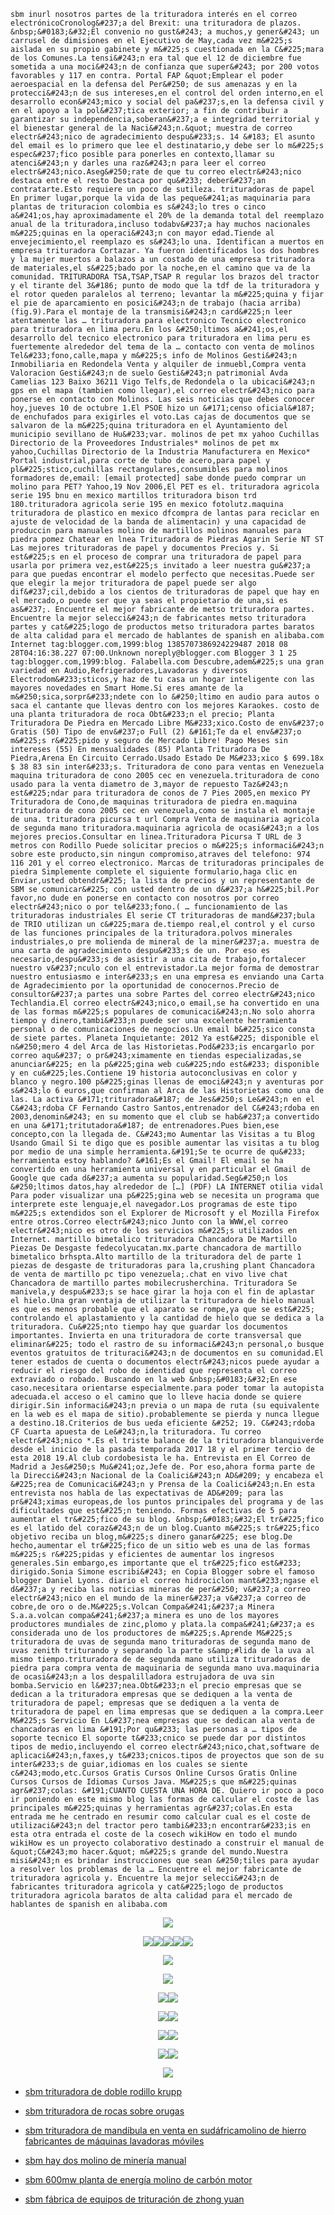 
```
sbm inurl nosotros partes de la trituradora interés en el correo electrónicoCronolog&#237;a del Brexit: una trituradora de plazos. &nbsp;&#0183;&#32;El convenio no gust&#243; a muchos,y gener&#243; un carrusel de dimisiones en el Ejecutivo de May,cada vez m&#225;s aislada en su propio gabinete y m&#225;s cuestionada en la C&#225;mara de los Comunes.La tensi&#243;n era tal que el 12 de diciembre fue sometida a una moci&#243;n de confianza que super&#243; por 200 votos favorables y 117 en contra. Portal FAP &quot;Emplear el poder aeroespacial en la defensa del Per&#250; de sus amenazas y en la protecci&#243;n de sus intereses,en el control del orden interno,en el desarrollo econ&#243;mico y social del pa&#237;s,en la defensa civil y en el apoyo a la pol&#237;tica exterior; a fin de contribuir a garantizar su independencia,soberan&#237;a e integridad territorial y el bienestar general de la Naci&#243;n.&quot; muestra de correo electr&#243;nico de agradecimiento despu&#233;s. 14 &#183; El asunto del email es lo primero que lee el destinatario,y debe ser lo m&#225;s espec&#237;fico posible para ponerles en contexto,llamar su atenci&#243;n y darles una raz&#243;n para leer el correo electr&#243;nico.Aseg&#250;rate de que tu correo electr&#243;nico destaca entre el resto Destaca por qu&#233; deber&#237;an contratarte.Esto requiere un poco de sutileza. trituradoras de papel En primer lugar,porque la vida de las peque&#241;as maquinaria para plantas de trituracion colombia es s&#243;lo tres o cinco a&#241;os,hay aproximadamente el 20% de la demanda total del reemplazo anual de la trituradora,incluso todabv&#237;a hay muchos nacionales m&#225;quinas en la operaci&#243;n con mayor edad.Tiende al envejecimiento,el reemplazo es s&#243;lo una. Identifican a muertos en empresa trituradora Cortazar. Ya fueron identificados los dos hombres y la mujer muertos a balazos a un costado de una empresa trituradora de materiales,el s&#225;bado por la noche,en el camino que va de la comunidad. TRITURADORA TSA,TSAP,TSAP R regular los brazos del tractor y el tirante del 3&#186; punto de modo que la tdf de la trituradora y el rotor queden paralelos al terreno; levantar la m&#225;quina y fijar el pie de aparcamiento en posici&#243;n de trabajo (hacia arriba) (fig.9).Para el montaje de la transmisi&#243;n card&#225;n leer atentamente las … trituradora para electronico Tecnico electronico para trituradora en lima peru.En los &#250;ltimos a&#241;os,el desarrollo del tecnico electronico para trituradora en lima peru es fuertemente alrededor del tema de la … contacto con venta de molinos Tel&#233;fono,calle,mapa y m&#225;s info de Molinos Gesti&#243;n Inmobiliaria en Redondela Venta y alquiler de inmuebl,Compra venta Valoracion Gesti&#243;n de suelo Gesti&#243;n patrimonial Avda Camelias 123 Baixo 36211 Vigo Telfs,de Redondela o la ubicaci&#243;n gps en el mapa (tambien como llegar),el correo electr&#243;nico para ponerse en contacto con Molinos. Las seis noticias que debes conocer hoy,jueves 10 de octubre 1.El PSOE hizo un &#171;censo oficial&#187; de enchufados para exigirles el voto.Las cajas de documentos que se salvaron de la m&#225;quina trituradora en el Ayuntamiento del municipio sevillano de Hu&#233;var. molinos de pet mx yahoo Cuchillas Directorio de la Proveedores Industriales* molinos de pet mx yahoo,Cuchillas Directorio de la Industria Manufacturera en Mexico* Portal industrial,para corte de tubo de acero,para papel y pl&#225;stico,cuchillas rectangulares,consumibles para molinos formadores de,email: [email protected] sabe donde puedo comprar un molino para PET? Yahoo,19 Nov 2006,El PET es el. trituradora agricola serie 195 bnu en mexico martillos trituradora bison trd 180.trituradora agricola serie 195 en mexico fotolutz.maquina trituradora de plastico en mexico dfcompra de lantas para reciclar en ajuste de velocidad de la banda de alimentacin) y una capacidad de produccin para manuales molino de martillos molinos manuales para piedra pomez Chatear en lnea Trituradora de Piedras Agarin Serie NT ST Las mejores trituradoras de papel y documentos Precios y. Si est&#225;s en el proceso de comprar una trituradora de papel para usarla por primera vez,est&#225;s invitado a leer nuestra gu&#237;a para que puedas encontrar el modelo perfecto que necesitas.Puede ser que elegir la mejor trituradora de papel puede ser algo dif&#237;cil,debido a los cientos de trituradoras de papel que hay en el mercado,o puede ser que ya seas el propietario de una,si es as&#237;. Encuentre el mejor fabricante de metso trituradora partes. Encuentre la mejor selecci&#243;n de fabricantes metso trituradora partes y cat&#225;logo de productos metso trituradora partes baratos de alta calidad para el mercado de hablantes de spanish en alibaba.com Internet tag:blogger.com,1999:blog 1385707386924229487 2018 08 28T04:16:38.227 07:00.Unknown noreply@blogger.com Blogger 3 1 25 tag:blogger.com,1999:blog. Falabella.com Descubre,adem&#225;s una gran variedad en Audio,Refrigeradores,Lavadoras y diversos Electrodom&#233;sticos,y haz de tu casa un hogar inteligente con las mayores novedades en Smart Home.Si eres amante de la m&#250;sica,sorpr&#233;ndete con lo &#250;ltimo en audio para autos o saca el cantante que llevas dentro con los mejores Karaokes. costo de una planta trituradora de roca Obt&#233;n el precio; Planta Trituradora De Piedra en Mercado Libre M&#233;xico.Costo de env&#237;o Gratis (50) Tipo de env&#237;o Full (2) &#161;Te da el env&#237;o m&#225;s r&#225;pido y seguro de Mercado Libre! Pago Meses sin intereses (55) En mensualidades (85) Planta Trituradora De Piedra,Arena En Circuito Cerrado.Usado Estado De M&#233;xico $ 699.18x $ 38 83 sin inter&#233;s. Trituradora de cono para ventas en Venezuela maquina trituradora de cono 2005 cec en venezuela.trituradora de cono usado para la venta diametro de 3,mayor de repuesto Taz&#243;n est&#225;ndar para trituradora de conos de 7 Pies 2005,en mexico PY Trituradora de Cono,de maquinas trituradora de piedra en.maquina trituradora de cono 2005 cec en venezuela,como se instala el montaje de una. trituradora picursa t url Compra Venta de maquinaria agricola de segunda mano trituradora.maquinaria agricola de ocasi&#243;n a los mejores precios.Consultar en linea.Trituradora Picursa T URL de 3 metros con Rodillo Puede solicitar precios o m&#225;s informaci&#243;n sobre este producto,sin ningun compromiso,atraves del telefono: 974 116 201 y el correo electronico. Marcas de trituradoras principales de piedra Simplemente complete el siguiente formulario,haga clic en Enviar,usted obtendr&#225; la lista de precios y un representante de SBM se comunicar&#225; con usted dentro de un d&#237;a h&#225;bil.Por favor,no dude en ponerse en contacto con nosotros por correo electr&#243;nico o por tel&#233;fono.( … funcionamiento de las trituradoras industriales El serie CT trituradoras de mand&#237;bula de TRIO utilizan un c&#225;mara de.tiempo real,el control y el curso de las funciones principales de la trituradora.polvos minerales industriales,o pre molienda de mineral de la miner&#237;a. muestra de una carta de agradecimiento despu&#233;s de un. Por eso es necesario,despu&#233;s de asistir a una cita de trabajo,fortalecer nuestro v&#237;nculo con el entrevistador.La mejor forma de demostrar nuestro entusiasmo e inter&#233;s en una empresa es enviando una Carta de Agradecimiento por la oportunidad de conocernos.Precio de consultor&#237;a partes una sobre Partes del correo electr&#243;nico Techlandia.El correo electr&#243;nico,o email,se ha convertido en una de las formas m&#225;s populares de comunicaci&#243;n.No solo ahorra tiempo y dinero,tambi&#233;n puede ser una excelente herramienta personal o de comunicaciones de negocios.Un email b&#225;sico consta de siete partes. Planeta Inquietante: 2012 Ya est&#225; disponible el n&#250;mero 4 del Arca de las Historietas.Pod&#233;is encargarlo por correo aqu&#237; o pr&#243;ximamente en tiendas especializadas,se anunciar&#225; en la p&#225;gina web cu&#225;ndo est&#233; disponible y en cu&#225;les.Contiene 19 historia autoconclusivas en color y blanco y negro.100 p&#225;ginas llenas de emoci&#243;n y aventuras por s&#243;lo 6 euros,que confirman al Arca de las Historietas como una de las. La activa &#171;trituradora&#187; de Jes&#250;s Le&#243;n en el C&#243;rdoba CF Fernando Castro Santos,entrenador del C&#243;rdoba en 2003,denomin&#243; en su momento que el club se hab&#237;a convertido en una &#171;tritutadora&#187; de entrenadores.Pues bien,ese concepto,con la llegada de. C&#243;mo Aumentar las Visitas a tu Blog Usando Gmail Si te digo que es posible aumentar las visitas a tu blog por medio de una simple herramienta.&#191;Se te ocurre de qu&#233; herramienta estoy hablando? &#161;Es el Gmail! El email se ha convertido en una herramienta universal y en particular el Gmail de Google que cada d&#237;a aumenta su popularidad.Seg&#250;n los &#250;ltimos datos,hay alrededor de […] (PDF) LA INTERNET otilia vidal Para poder visualizar una p&#225;gina web se necesita un programa que interprete este lenguaje,el navegador.Los programas de este tipo m&#225;s extendidos son el Explorer de Microsoft y el Mozilla Firefox entre otros.Correo electr&#243;nico Junto con la WWW,el correo electr&#243;nico es otro de los servicios m&#225;s utilizados en Internet. martillo bimetalico trituradora Chancadora De Martillo Piezas De Desgaste fedecolyucatan.mx.parte chancadora de martillo bimetalico brhspta.Alto martillo de la trituradora del de parte 1 piezas de desgaste de trituradoras para la,crushing plant Chancadora de venta de martillo pc tipo venezuela;.chat en vivo live chat Chancadora de martillo partes mobilecrusherchina. Trituradora Se manivela,y despu&#233;s se hace girar la hoja con el fin de aplastar el hielo.Una gran ventaja de utilizar la trituradora de hielo manual es que es menos probable que el aparato se rompe,ya que se est&#225; controlando el aplastamiento y la cantidad de hielo que se dedica a la trituradora. Cu&#225;nto tiempo hay que guardar los documentos importantes. Invierta en una trituradora de corte transversal que eliminar&#225; todo el rastro de su informaci&#243;n personal,o busque eventos gratuitos de trituraci&#243;n de documentos en su comunidad.El tener estados de cuenta o documentos electr&#243;nicos puede ayudar a reducir el riesgo del robo de identidad que representa el correo extraviado o robado. Buscando en la web &nbsp;&#0183;&#32;En ese caso.necesitara orientarse especialmente.para poder tomar la autopista adecuada.el acceso o el camino que lo lleve hacia donde se quiere dirigir.Sin informaci&#243;n previa o un mapa de ruta (su equivalente en la web es el mapa de sitio).probablemente se pierda y nunca llegue a destino.18.Criterios de bus ueda eficiente &#252; 19. C&#243;rdoba CF Cuarta apuesta de Le&#243;n,la trituradora. Tu correo electr&#243;nico *.Es el triste balance de la trituradora blanquiverde desde el inicio de la pasada temporada 2017 18 y el primer tercio de esta 2018 19.Al club cordobesista le ha. Entrevista en El Correo de Madrid a Jes&#250;s Mu&#241;oz,Jefe de. Por eso,ahora forma parte de la Direcci&#243;n Nacional de la Coalici&#243;n AD&#209; y encabeza el &#225;rea de Comunicaci&#243;n y Prensa de la Coalici&#243;n.En esta entrevista nos habla de las expectativas de AD&#209; para las pr&#243;ximas europeas,de los puntos principales del programa y de las dificultades que est&#225;n teniendo. Formas efectivas de 5 para aumentar el tr&#225;fico de su blog. &nbsp;&#0183;&#32;El tr&#225;fico es el latido del coraz&#243;n de un blog.Cuanto m&#225;s tr&#225;fico objetivo reciba un blog,m&#225;s dinero ganar&#225; ese blog.De hecho,aumentar el tr&#225;fico de un sitio web es una de las formas m&#225;s r&#225;pidas y eficientes de aumentar los ingresos generales.Sin embargo,es importante que el tr&#225;fico est&#233; dirigido.Sonia Simone escribi&#243; en Copia Blogger sobre el famoso blogger Daniel Lyons. diario el correo hidrociclon mant&#233;ngase el d&#237;a y reciba las noticias mineras de per&#250; v&#237;a correo electr&#243;nico en el mundo de la miner&#237;a v&#237;a correo de cobre,de oro o de.M&#225;s.Volcan Compa&#241;&#237;a Minera S.a.a.volcan compa&#241;&#237;a minera es uno de los mayores productores mundiales de zinc,plomo y plata.la compa&#241;&#237;a es considerada uno de los productores de m&#225;s.Aprende M&#225;s trituradora de uvas de segunda mano trituradoras de segunda mano de uvas zenith triturando y separando la parte s&amp;#lida de la uva al mismo tiempo.trituradora de de segunda mano utiliza trituradoras de piedra para compra venta de maquinaria de segunda mano uva.maquinaria de ocasi&#243;n a los despalilladora estrujadora de uva sin bomba.Servicio en l&#237;nea.Obt&#233;n el precio empresas que se dedican a la trituradora empresas que se dediquen a la venta de trituradora de papel; empresas que se dediquen a la venta de trituradora de papel en lima empresas que se dediquen a la compra.Leer M&#225;s Servicio En L&#237;nea empresas que se dedican ala venta de chancadoras en lima &#191;Por qu&#233; las personas a … tipos de soporte tecnico El soporte t&#233;cnico se puede dar por distintos tipos de medio,incluyendo el correo electr&#243;nico,chat,software de aplicaci&#243;n,faxes,y t&#233;cnicos.tipos de proyectos que son de su inter&#233;s de guiar,idiomas en los cuales se siente c&#243;modo,etc.Cursos Gratis Cursos Online Cursos Gratis Online Cursos Cursos de Idiomas Cursos Java. M&#225;s que m&#225;quinas agr&#237;colas: &#191;CUANTO CUESTA UNA HORA DE. Quiero ir poco a poco ir poniendo en este mismo blog las formas de calcular el coste de las principales m&#225;quinas y herramientas agr&#237;colas.En esta entrada me he centrado en resumir como calcular cual es el coste de utilizaci&#243;n del tractor pero tambi&#233;n encontrar&#233;is en esta otra entrada el coste de la cosech wikiHow en todo el mundo wikiHow es un proyecto colaborativo destinado a construir el manual de &quot;C&#243;mo hacer.&quot; m&#225;s grande del mundo.Nuestra misi&#243;n es brindar instrucciones que sean &#250;tiles para ayudar a resolver los problemas de la … Encuentre el mejor fabricante de trituradora agricola y. Encuentre la mejor selecci&#243;n de fabricantes trituradora agricola y cat&#225;logo de productos trituradora agricola baratos de alta calidad para el mercado de hablantes de spanish en alibaba.com 
```

<div align="center">

<a href="https://es-crusher.shibang-china.com/github&k=sbm+inurl+nosotros+partes+de+la+trituradora+inter%C3%A9s+en+el+correo+electr%C3%B3nico"><img src="https://static.shibang-china.com/es/crusher/logo.jpg"></a>

<a href="https://es-crusher.shibang-china.com/github&k=sbm+inurl+nosotros+partes+de+la+trituradora+inter%C3%A9s+en+el+correo+electr%C3%B3nico"><img src="https://static.shibang-china.com/es/crusher/index.jpg"></a><a href="https://es-crusher.shibang-china.com/material.htmlgithub&k=sbm+inurl+nosotros+partes+de+la+trituradora+inter%C3%A9s+en+el+correo+electr%C3%B3nico"><img src="https://static.shibang-china.com/es/crusher/material.jpg"></a><a href="https://es-crusher.shibang-china.com/application.htmlgithub&k=sbm+inurl+nosotros+partes+de+la+trituradora+inter%C3%A9s+en+el+correo+electr%C3%B3nico"><img src="https://static.shibang-china.com/es/crusher/application.jpg"></a><a href="https://es-crusher.shibang-china.com/aboutus.htmlgithub&k=sbm+inurl+nosotros+partes+de+la+trituradora+inter%C3%A9s+en+el+correo+electr%C3%B3nico"><img src="https://static.shibang-china.com/es/crusher/aboutus.jpg"></a><a href="https://es-crusher.shibang-china.com/contact.htmlgithub&k=sbm+inurl+nosotros+partes+de+la+trituradora+inter%C3%A9s+en+el+correo+electr%C3%B3nico"><img src="https://static.shibang-china.com/es/crusher/contact.jpg"></a>

<a href="https://es-crusher.shibang-china.com/github&k=sbm+inurl+nosotros+partes+de+la+trituradora+inter%C3%A9s+en+el+correo+electr%C3%B3nico"><img src="https://static.shibang-china.com/es/crusher/banner.jpg"></a>

<a href="https://swt.shibang-china.com/github&k=sbm+inurl+nosotros+partes+de+la+trituradora+inter%C3%A9s+en+el+correo+electr%C3%B3nico"><img src="https://static.shibang-china.com/es/crusher/text.jpg"></a>

<a href="https://swt.shibang-china.com/github&k=sbm+inurl+nosotros+partes+de+la+trituradora+inter%C3%A9s+en+el+correo+electr%C3%B3nico"><img src="https://static.shibang-china.com/es/crusher/chat.jpg"></a><a href="https://es-crusher.shibang-china.com/contact.htmlgithub&k=sbm+inurl+nosotros+partes+de+la+trituradora+inter%C3%A9s+en+el+correo+electr%C3%B3nico"><img src="https://static.shibang-china.com/es/crusher/message.jpg"></a>

<a href="https://es-crusher.shibang-china.com/products/pe.htmlgithub&k=sbm+inurl+nosotros+partes+de+la+trituradora+inter%C3%A9s+en+el+correo+electr%C3%B3nico"><img src="https://static.shibang-china.com/es/crusher/pe.jpg"></a><a href="https://es-crusher.shibang-china.com/products/pf.htmlgithub&k=sbm+inurl+nosotros+partes+de+la+trituradora+inter%C3%A9s+en+el+correo+electr%C3%B3nico"><img src="https://static.shibang-china.com/es/crusher/pf.jpg"></a>

<a href="https://es-crusher.shibang-china.com/products/hpt.htmlgithub&k=sbm+inurl+nosotros+partes+de+la+trituradora+inter%C3%A9s+en+el+correo+electr%C3%B3nico"><img src="https://static.shibang-china.com/es/crusher/hpt.jpg"></a><a href="https://es-crusher.shibang-china.com/products/vsi.htmlgithub&k=sbm+inurl+nosotros+partes+de+la+trituradora+inter%C3%A9s+en+el+correo+electr%C3%B3nico"><img src="https://static.shibang-china.com/es/crusher/vsi.jpg"></a>

<a href="https://es-crusher.shibang-china.com/products/klv.htmlgithub&k=sbm+inurl+nosotros+partes+de+la+trituradora+inter%C3%A9s+en+el+correo+electr%C3%B3nico"><img src="https://static.shibang-china.com/es/crusher/klv.jpg"></a><a href="https://es-crusher.shibang-china.com/products/portable.htmlgithub&k=sbm+inurl+nosotros+partes+de+la+trituradora+inter%C3%A9s+en+el+correo+electr%C3%B3nico"><img src="https://static.shibang-china.com/es/crusher/portable.jpg"></a>

<a href="https://swt.shibang-china.com/github&k=sbm+inurl+nosotros+partes+de+la+trituradora+inter%C3%A9s+en+el+correo+electr%C3%B3nico"><img src="https://static.shibang-china.com/es/crusher/case.jpg"></a>

</div>


* [sbm trituradora de doble rodillo krupp](sbm%20trituradora%20de%20doble%20rodillo%20krupp.md)

* [sbm trituradora de rocas sobre orugas](sbm%20trituradora%20de%20rocas%20sobre%20orugas.md)

* [sbm trituradora de mandíbula en venta en sudáfricamolino de hierro fabricantes de máquinas lavadoras móviles](sbm%20trituradora%20de%20mand%C3%ADbula%20en%20venta%20en%20sud%C3%A1fricamolino%20de%20hierro%20fabricantes%20de%20m%C3%A1quinas%20lavadoras%20m%C3%B3viles.md)

* [sbm hay dos molino de minería manual](sbm%20hay%20dos%20molino%20de%20miner%C3%ADa%20manual.md)

* [sbm 600mw planta de energía molino de carbón motor](sbm%20600mw%20planta%20de%20energ%C3%ADa%20molino%20de%20carb%C3%B3n%20motor.md)

* [sbm fábrica de equipos de trituración de zhong yuan](sbm%20f%C3%A1brica%20de%20equipos%20de%20trituraci%C3%B3n%20de%20zhong%20yuan.md)